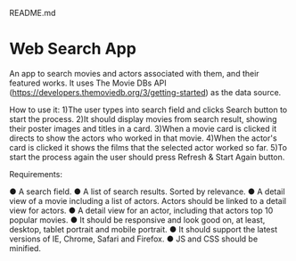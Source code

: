 README.md


# Web Search App


An app to search movies and actors associated with them, and their featured works. It uses The Movie DBs API (https://developers.themoviedb.org/3/getting-started) as the data source.  

How to use it:
1)The user types into search field and clicks Search button to start the process.
2)It should display movies from search result, showing their poster images and titles in a card.
3)When a movie card is clicked it directs to show the actors who worked in that movie. 
4)When the actor's card is clicked it shows the films that the selected actor worked so far. 
5)To start the process again the user should press Refresh & Start Again button.      



Requirements:

● A search field.
● A list of search results. Sorted by relevance.
● A detail view of a movie including a list of actors. Actors should be linked to a detail
view for actors.
● A detail view for an actor, including that actors top 10 popular movies.
● It should be responsive and look good on, at least, desktop, tablet portrait and mobile
portrait.
● It should support the latest versions of IE, Chrome, Safari and Firefox.
● JS and CSS should be minified.
